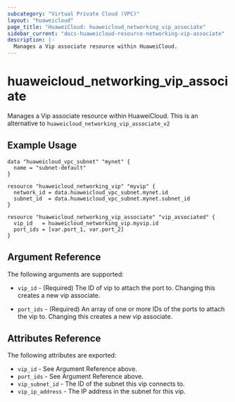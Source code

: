```yaml
---
subcategory: "Virtual Private Cloud (VPC)"
layout: "huaweicloud"
page_title: "HuaweiCloud: huaweicloud_networking_vip_associate"
sidebar_current: "docs-huaweicloud-resource-networking-vip-associate"
description: |-
  Manages a Vip associate resource within HuaweiCloud.
---
```


# huaweicloud\_networking\_vip_associate

Manages a Vip associate resource within HuaweiCloud.
This is an alternative to `huaweicloud_networking_vip_associate_v2`

## Example Usage

```hcl
data "huaweicloud_vpc_subnet" "mynet" {
  name = "subnet-default"
}

resource "huaweicloud_networking_vip" "myvip" {
  network_id = data.huaweicloud_vpc_subnet.mynet.id
  subnet_id  = data.huaweicloud_vpc_subnet.mynet.subnet_id
}

resource "huaweicloud_networking_vip_associate" "vip_associated" {
  vip_id   = huaweicloud_networking_vip.myvip.id
  port_ids = [var.port_1, var.port_2]
}
```

## Argument Reference

The following arguments are supported:

* `vip_id` - (Required) The ID of vip to attach the port to.
    Changing this creates a new vip associate.

* `port_ids` - (Required) An array of one or more IDs of the ports to attach the vip to.
    Changing this creates a new vip associate.

## Attributes Reference

The following attributes are exported:

* `vip_id` - See Argument Reference above.
* `port_ids` - See Argument Reference above.
* `vip_subnet_id` - The ID of the subnet this vip connects to.
* `vip_ip_address` - The IP address in the subnet for this vip.

